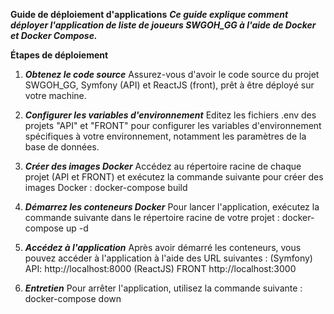 **Guide de déploiement d'applications**
**_Ce guide explique comment déployer l'application de liste de joueurs SWGOH_GG à l'aide de Docker et Docker Compose._**

**Étapes de déploiement**

1. **_Obtenez le code source_**
   Assurez-vous d'avoir le code source du projet SWGOH_GG, Symfony (API) et ReactJS (front), prêt à être déployé sur votre machine.

2. **_Configurer les variables d'environnement_**
   Editez les fichiers .env des projets "API" et "FRONT" pour configurer les variables d'environnement spécifiques à votre environnement, notamment les paramètres de la base de données.

3. **_Créer des images Docker_**
   Accédez au répertoire racine de chaque projet (API et FRONT) et exécutez la commande suivante pour créer des images Docker :
   docker-compose build

4. **_Démarrez les conteneurs Docker_**
   Pour lancer l'application, exécutez la commande suivante dans le répertoire racine de votre projet :
   docker-compose up -d

5. **_Accédez à l'application_**
   Après avoir démarré les conteneurs, vous pouvez accéder à l'application à l'aide des URL suivantes :
   (Symfony) API: http://localhost:8000
   (ReactJS) FRONT http://localhost:3000

6. **_Entretien_**
   Pour arrêter l'application, utilisez la commande suivante :
   docker-compose down
